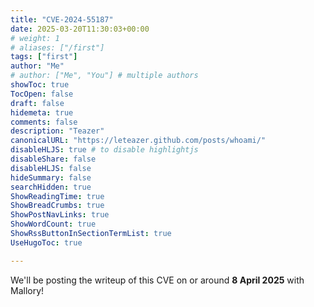 ```yaml
---
title: "CVE-2024-55187"
date: 2025-03-20T11:30:03+00:00
# weight: 1
# aliases: ["/first"]
tags: ["first"]
author: "Me"
# author: ["Me", "You"] # multiple authors
showToc: true
TocOpen: false
draft: false
hidemeta: true
comments: false
description: "Teazer"
canonicalURL: "https://leteazer.github.com/posts/whoami/"
disableHLJS: true # to disable highlightjs
disableShare: false
disableHLJS: false
hideSummary: false
searchHidden: true
ShowReadingTime: true
ShowBreadCrumbs: true
ShowPostNavLinks: true
ShowWordCount: true
ShowRssButtonInSectionTermList: true
UseHugoToc: true

---
```


We'll be posting the writeup of this CVE on or around **8 April 2025** with Mallory!
